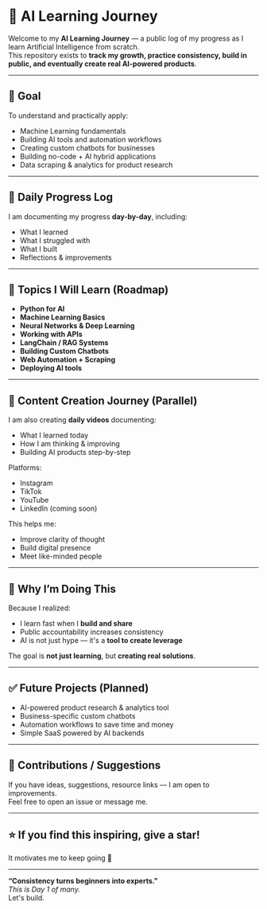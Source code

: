 # 🚀 AI Learning Journey

Welcome to my **AI Learning Journey** — a public log of my progress as I learn Artificial Intelligence from scratch.  
This repository exists to **track my growth, practice consistency, build in public, and eventually create real AI-powered products**.

---

## 🎯 Goal

To understand and practically apply:
- Machine Learning fundamentals  
- Building AI tools and automation workflows  
- Creating custom chatbots for businesses  
- Building no-code + AI hybrid applications  
- Data scraping & analytics for product research

---

## 📅 Daily Progress Log

I am documenting my progress **day-by-day**, including:
- What I learned  
- What I struggled with  
- What I built  
- Reflections & improvements  

---

## 🧠 Topics I Will Learn (Roadmap)

- **Python for AI**  
- **Machine Learning Basics**
- **Neural Networks & Deep Learning**
- **Working with APIs**
- **LangChain / RAG Systems**
- **Building Custom Chatbots**
- **Web Automation + Scraping**
- **Deploying AI tools**

---

## 🎥 Content Creation Journey (Parallel)

I am also creating **daily videos** documenting:
- What I learned today
- How I am thinking & improving
- Building AI products step-by-step

Platforms:
- Instagram  
- TikTok  
- YouTube  
- LinkedIn (coming soon)

This helps me:
- Improve clarity of thought
- Build digital presence
- Meet like-minded people

---

## 🧩 Why I’m Doing This

Because I realized:
- I learn fast when I **build and share**
- Public accountability increases consistency
- AI is not just hype — it's a **tool to create leverage**

The goal is **not just learning**, but **creating real solutions**.

---

## ✅ Future Projects (Planned)

- AI-powered product research & analytics tool  
- Business-specific custom chatbots  
- Automation workflows to save time and money  
- Simple SaaS powered by AI backends  

---

## 🤝 Contributions / Suggestions

If you have ideas, suggestions, resource links — I am open to improvements.  
Feel free to open an issue or message me.

---

## ⭐ If you find this inspiring, give a star!

It motivates me to keep going 💙

---

**“Consistency turns beginners into experts.”**  
*This is Day 1 of many.*  
Let's build.
